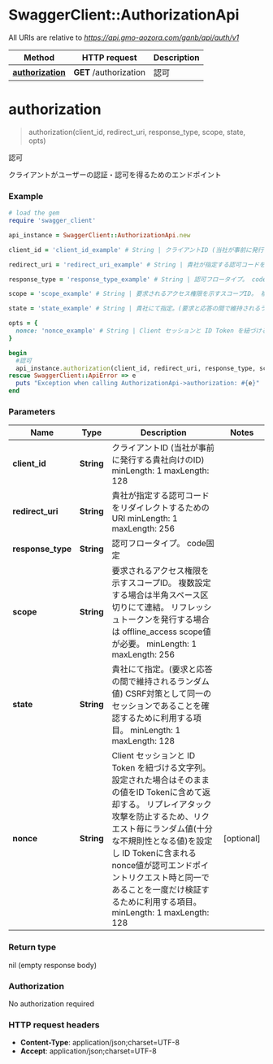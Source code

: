 # SwaggerClient::AuthorizationApi

All URIs are relative to *https://api.gmo-aozora.com/ganb/api/auth/v1*

Method | HTTP request | Description
------------- | ------------- | -------------
[**authorization**](AuthorizationApi.md#authorization) | **GET** /authorization | 認可


# **authorization**
> authorization(client_id, redirect_uri, response_type, scope, state, opts)

認可

クライアントがユーザーの認証・認可を得るためのエンドポイント

### Example
```ruby
# load the gem
require 'swagger_client'

api_instance = SwaggerClient::AuthorizationApi.new

client_id = 'client_id_example' # String | クライアントID (当社が事前に発行する貴社向けのID)  minLength: 1 maxLength: 128 

redirect_uri = 'redirect_uri_example' # String | 貴社が指定する認可コードをリダイレクトするためのURI  minLength: 1 maxLength: 256 

response_type = 'response_type_example' # String | 認可フロータイプ。 code固定

scope = 'scope_example' # String | 要求されるアクセス権限を示すスコープID。 複数設定する場合は半角スペース区切りにて連結。 リフレッシュトークンを発行する場合は offline_access scope値が必要。  minLength: 1 maxLength: 256 

state = 'state_example' # String | 貴社にて指定。(要求と応答の間で維持されるランダム値) CSRF対策として同一のセッションであることを確認するために利用する項目。  minLength: 1 maxLength: 128 

opts = { 
  nonce: 'nonce_example' # String | Client セッションと ID Token を紐づける文字列。設定された場合はそのままの値をID Tokenに含めて返却する。 リプレイアタック攻撃を防止するため、リクエスト毎にランダム値(十分な不規則性となる値)を設定し ID Tokenに含まれるnonce値が認可エンドポイントリクエスト時と同一であることを一度だけ検証するために利用する項目。  minLength: 1 maxLength: 128 
}

begin
  #認可
  api_instance.authorization(client_id, redirect_uri, response_type, scope, state, opts)
rescue SwaggerClient::ApiError => e
  puts "Exception when calling AuthorizationApi->authorization: #{e}"
end
```

### Parameters

Name | Type | Description  | Notes
------------- | ------------- | ------------- | -------------
 **client_id** | **String**| クライアントID (当社が事前に発行する貴社向けのID)  minLength: 1 maxLength: 128  | 
 **redirect_uri** | **String**| 貴社が指定する認可コードをリダイレクトするためのURI  minLength: 1 maxLength: 256  | 
 **response_type** | **String**| 認可フロータイプ。 code固定 | 
 **scope** | **String**| 要求されるアクセス権限を示すスコープID。 複数設定する場合は半角スペース区切りにて連結。 リフレッシュトークンを発行する場合は offline_access scope値が必要。  minLength: 1 maxLength: 256  | 
 **state** | **String**| 貴社にて指定。(要求と応答の間で維持されるランダム値) CSRF対策として同一のセッションであることを確認するために利用する項目。  minLength: 1 maxLength: 128  | 
 **nonce** | **String**| Client セッションと ID Token を紐づける文字列。設定された場合はそのままの値をID Tokenに含めて返却する。 リプレイアタック攻撃を防止するため、リクエスト毎にランダム値(十分な不規則性となる値)を設定し ID Tokenに含まれるnonce値が認可エンドポイントリクエスト時と同一であることを一度だけ検証するために利用する項目。  minLength: 1 maxLength: 128  | [optional] 

### Return type

nil (empty response body)

### Authorization

No authorization required

### HTTP request headers

 - **Content-Type**: application/json;charset=UTF-8
 - **Accept**: application/json;charset=UTF-8



